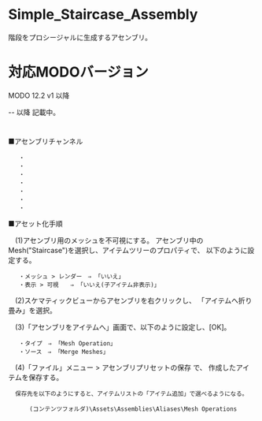 ﻿# Simple_Staircase_Assembly
 階段をプロシージャルに生成するアセンブリ。

# 対応MODOバージョン
 MODO 12.2 v1 以降 

 -- 以降 記載中。

# 
 ■アセンブリチャンネル

       ・ 
       ・
       ・
       ・
       ・
       ・
       ・

 ■アセット化手順

　(1)アセンブリ用のメッシュを不可視にする。
     アセンブリ中のMesh("Staircase")を選択し、アイテムツリーのプロパティで、
     以下のように設定する。

       ・メッシュ > レンダー　⇒ 「いいえ」
       ・表示 > 可視　　⇒ 「いいえ(子アイテム非表示)」

　(2)スケマティックビューからアセンブリを右クリックし、
     「アイテムへ折り畳み」を選択。

　(3)「アセンブリをアイテムへ」画面で、以下のように設定し、[OK]。
       
       ・タイプ　⇒ 「Mesh Operation」
       ・ソース　⇒ 「Merge Meshes」

　(4)「ファイル」メニュー > アセンブリプリセットの保存 で、
      作成したアイテムを保存する。
       
      保存先を以下のようにすると、アイテムリストの「アイテム追加」で選べるようになる。

          (コンテンツフォルダ)\Assets\Assemblies\Aliases\Mesh Operations
